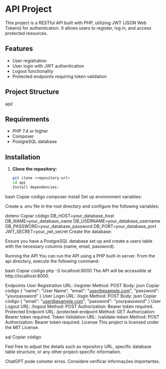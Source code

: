 # API Project

This project is a RESTful API built with PHP, utilizing JWT (JSON Web Tokens) for authentication. It allows users to register, log in, and access protected resources.

## Features

- User registration
- User login with JWT authentication
- Logout functionality
- Protected endpoints requiring token validation

## Project Structure

api/

## Requirements

- PHP 7.4 or higher
- Composer
- PostgreSQL database

## Installation

1. **Clone the repository:**
   
   ```bash
   git clone <repository-url>
   cd api
   Install dependencies:
   ```

bash
Copiar código
composer install
Set up environment variables:

Create a .env file in the root directory and configure the following variables:

dotenv
Copiar código
DB_HOST=your_database_host
DB_NAME=your_database_name
DB_USERNAME=your_database_username
DB_PASSWORD=your_database_password
DB_PORT=your_database_port
JWT_SECRET=your_jwt_secret
Create the database:

Ensure you have a PostgreSQL database set up and create a users table with the necessary columns (name, email, password).

Running the API
You can run the API using a PHP built-in server. From the api directory, execute the following command:

bash
Copiar código
php -S localhost:8000
The API will be accessible at http://localhost:8000.

Endpoints
User Registration
URL: /register
Method: POST
Body:
json
Copiar código
{
"name": "User Name",
"email": "user@example.com",
"password": "yourpassword"
}
User Login
URL: /login
Method: POST
Body:
json
Copiar código
{
"email": "user@example.com",
"password": "yourpassword"
}
User Logout
URL: /logout
Method: POST
Authorization: Bearer token required.
Protected Endpoint
URL: /protected-endpoint
Method: GET
Authorization: Bearer token required.
Token Validation
URL: /validate-token
Method: POST
Authorization: Bearer token required.
License
This project is licensed under the MIT License.

sql
Copiar código

Feel free to adjust the details such as repository URL, specific database table structure, or any other project-specific information.

ChatGPT pode cometer erros. Considere verificar informações importantes.
